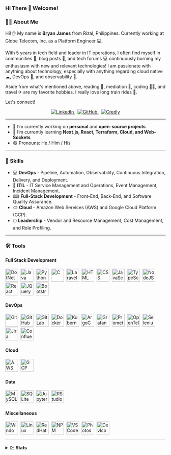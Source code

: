 ### Hi There 👋 Welcome!

### 👨‍💻 About Me

Hi! ✋ My name is **Bryan James** from Rizal, Philippines. Currently working at Globe Telecom, Inc. as a Platform Engineer 💻.

With 5 years in tech field and leader in IT operations, I often find myself in communities 🏢, blog posts 📜, and tech forums 💻 continuously burning my enthusiasm with new and relevant technologies! I am passionate with anything about technology, especially with anything regarding cloud native ☁, DevOps 🚢, and observability 🔭.

Aside from what's mentioned above, reading 📖, mediation 🙏, coding 👨‍💻, and travel ✈ are my favorite hobbies. I really love long train rides 🚂.

Let's connect!

<!-- Profile Badges -->
<div id="profile-badges" align="center">
  <a href="https://www.linkedin.com/in/bryan-james-ilaga-4b1b478b/">
    <img src="https://img.shields.io/static/v1?style=for-the-badge&message=LinkedIn&color=0A66C2&logo=LinkedIn&logoColor=FFFFFF&label=" title="LinkedIn" alt="LinkedIn" />
  </a>
  &nbsp;
  <a href="https://github.com/BryanJames16/">
    <img src="https://img.shields.io/static/v1?style=for-the-badge&message=GitHub&color=181717&logo=GitHub&logoColor=FFFFFF&label=" title="GitHub" alt="GitHub" />
  </a>
  &nbsp;
  <a href="https://www.credly.com/users/bryan-james-ilaga/badges">
    <img src="https://img.shields.io/static/v1?style=for-the-badge&message=Credly&color=FF6B00&logo=Credly&logoColor=FFFFFF&label=" title="Credly" alt="Credly" />
  </a>
</div>

---

- 🔭 I’m currently working on **personal** and **open-source projects**
- 🌱 I’m currently learning **Next.js, React, Terraform, Cloud, and Web-Sockets**
- 😄 Pronouns: He / Him / His

---

### 🚀 Skills

- 💻 **DevOps** - Pipeline, Automation, Observability, Continuous Integration, Delivery, and Deployment. 
- 📔 **ITIL** - IT Service Management and Operations, Event Management, Incident Management.
- ⌨ **Full-Stack Development** - Front-End, Back-End, and Software Quality Assurance.
- ⛅ **Cloud** - Amazon Web Services (AWS) and Google Cloud Platform (GCP).
- 🌕 **Leadership** - Vendor and Resource Management, Cost Management, and Role Profiling.

---

### 🛠 Tools
#### Full Stack Development
<div>
  <a href="https://dotnet.microsoft.com/"><img src="https://cdn.jsdelivr.net/gh/devicons/devicon/icons/dotnetcore/dotnetcore-original.svg" title="DotNet" alt="DotNet" width="40" height="40"/></a>&nbsp;
  <a href="https://www.java.com/"><img src="https://cdn.jsdelivr.net/gh/devicons/devicon/icons/java/java-original.svg" title="Java" alt="Java" width="40" height="40"/></a>&nbsp;
  <a href="https://www.python.org/"><img src="https://cdn.jsdelivr.net/gh/devicons/devicon/icons/python/python-original.svg" title="Python" alt="Python" width="40" height="40"/></a>&nbsp;
  <img src="https://cdn.jsdelivr.net/gh/devicons/devicon/icons/c/c-original.svg" title="C" alt="C" width="40" height="40"/>&nbsp;
  <a href="https://laravel.com/"><img src="https://cdn.jsdelivr.net/gh/devicons/devicon/icons/laravel/laravel-plain.svg" title="Laravel" alt="Laravel" width="40" height="40"/></a>&nbsp;
  <a href="https://en.wikipedia.org/wiki/HTML5"><img src="https://cdn.jsdelivr.net/gh/devicons/devicon/icons/html5/html5-original.svg" title="HTML5" alt="HTML" width="40" height="40"/></a>&nbsp;
  <img src="https://cdn.jsdelivr.net/gh/devicons/devicon/icons/css3/css3-original.svg"  title="CSS3" alt="CSS" width="40" height="40"/>&nbsp;
  <img src="https://cdn.jsdelivr.net/gh/devicons/devicon/icons/javascript/javascript-original.svg" title="JavaScript" alt="JavaScript" width="40" height="40"/>&nbsp;
  <a href="https://www.typescriptlang.org/"><img src="https://cdn.jsdelivr.net/gh/devicons/devicon/icons/typescript/typescript-original.svg" title="TypeScript" alt="TypeScript" width="40" height="40"/></a>&nbsp;
  <a href="https://nodejs.org/"><img src="https://cdn.jsdelivr.net/gh/devicons/devicon/icons/nodejs/nodejs-original.svg" title="NodeJS" alt="NodeJS" width="40" height="40"/></a>&nbsp;
  <a href="https://react.dev/"><img src="https://cdn.jsdelivr.net/gh/devicons/devicon/icons/react/react-original.svg" title="React" alt="React" width="40" height="40"/></a>&nbsp;
  <a href="https://jquery.com/"><img src="https://cdn.jsdelivr.net/gh/devicons/devicon/icons/jquery/jquery-original.svg" title="JQuery" alt="JQuery" width="40" height="40"/></a>&nbsp;
  <a href="https://getbootstrap.com/"><img src="https://cdn.jsdelivr.net/gh/devicons/devicon/icons/bootstrap/bootstrap-original.svg" title="Bootstrap" alt="Bootstrap" width="40" height="40"/></a>&nbsp;
</div>

#### DevOps
<div>
    <a href="https://git-scm.com/"><img src="https://cdn.jsdelivr.net/gh/devicons/devicon/icons/git/git-original.svg" title="Git" alt="Git" width="40" height="40"/></a>&nbsp;
    <a href="https://github.com/"><img src="https://cdn.jsdelivr.net/gh/devicons/devicon/icons/github/github-original.svg" title="GitHub" alt="GitHub" width="40" height="40"/></a>&nbsp;
    <a href="https://gitlab.com/"><img src="https://cdn.jsdelivr.net/gh/devicons/devicon/icons/gitlab/gitlab-original.svg" title="GitLab" alt="GitLab" width="40" height="40"/></a>&nbsp;
    <a href="https://www.docker.com/"><img src="https://cdn.jsdelivr.net/gh/devicons/devicon/icons/docker/docker-original.svg" title="Docker" alt="Docker" width="40" height="40"/></a>&nbsp;
    <a href="https://kubernetes.io/"><img src="https://cdn.jsdelivr.net/gh/devicons/devicon/icons/kubernetes/kubernetes-plain.svg" title="Kubernetes" alt="Kubernetes" width="40" height="40"/></a>&nbsp;
    <a href="https://argoproj.github.io/cd/"><img src="https://cdn.jsdelivr.net/gh/devicons/devicon/icons/argocd/argocd-original.svg" title="ArgoCD" alt="ArgoCD" width="40" height="40"/></a>&nbsp;
    <a href="https://grafana.com/"><img src="https://cdn.jsdelivr.net/gh/devicons/devicon/icons/grafana/grafana-original.svg" title="Grafana" alt="Grafana" width="40" height="40"/></a>&nbsp;
    <a href="https://prometheus.io/"><img src="https://cdn.jsdelivr.net/gh/devicons/devicon/icons/prometheus/prometheus-original.svg" title="Prometheus" alt="Prometheus" width="40" height="40"/></a>&nbsp;
    <a href="https://opentelemetry.io/"><img src="https://seeklogo.com/images/O/opentelemetry-logo-2DC4F51D47-seeklogo.com.png" title="OpenTelemetry" alt="OpenTelemetry" width="40" height="40"/></a>&nbsp;
    <a href="https://www.selenium.dev/"><img src="https://cdn.jsdelivr.net/gh/devicons/devicon/icons/selenium/selenium-original.svg" title="Selenium" alt="Selenium" width="40" height="40"/></a>&nbsp;
    <a href="https://www.atlassian.com/software/jira"><img src="https://cdn.jsdelivr.net/gh/devicons/devicon/icons/jira/jira-original.svg" title="Jira" alt="Jira" width="40" height="40"/></a>&nbsp;
    <a href="https://www.atlassian.com/software/confluence"><img src="https://cdn.jsdelivr.net/gh/devicons/devicon/icons/confluence/confluence-original.svg" title="Confluence" alt="Confluence" width="40" height="40"/></a>&nbsp;
</div>

#### Cloud
<div>
    <a href="https://aws.amazon.com/"><img src="https://cdn.jsdelivr.net/gh/devicons/devicon/icons/amazonwebservices/amazonwebservices-original.svg" title="Amazon Web Services" alt="AWS" width="40" height="40"/></a>&nbsp;
    <a href="https://cloud.google.com/"><img src="https://cdn.jsdelivr.net/gh/devicons/devicon/icons/googlecloud/googlecloud-original.svg" title="Google Cloud Platform" alt="GCP" width="40" height="40"/></a>&nbsp;
</div>

#### Data
<div>
    <a href="https://www.mysql.com/"><img src="https://cdn.jsdelivr.net/gh/devicons/devicon/icons/mysql/mysql-original.svg" title="MySQL" alt="MySQL" width="40" height="40"/></a>&nbsp;
    <a href="https://www.sqlite.org"><img src="https://cdn.jsdelivr.net/gh/devicons/devicon/icons/sqlite/sqlite-original.svg" title="SQLite" alt="SQLite" width="40" height="40"/></a>&nbsp;
    <a href="https://jupyter.org/hub"><img src="https://cdn.jsdelivr.net/gh/devicons/devicon/icons/jupyter/jupyter-original-wordmark.svg" title="Jupyter" alt="Jupyter" width="40" height="40"/></a>&nbsp;
    <a href="https://www.r-project.org/"><img src="https://cdn.jsdelivr.net/gh/devicons/devicon/icons/rstudio/rstudio-original.svg" title="RStudio" alt="RStudio" width="40" height="40"/></a>&nbsp;
</div>

#### Miscellaneous
<div>
  <a href="https://www.microsoft.com/en-ph/windows"><img src="https://cdn.jsdelivr.net/gh/devicons/devicon/icons/windows8/windows8-original.svg" title="Windows" alt="Windows" width="40" height="40"/></a>&nbsp;
  <a href="https://github.com/torvalds/linux"><img src="https://cdn.jsdelivr.net/gh/devicons/devicon/icons/linux/linux-original.svg" title="Linux" alt="Linux" width="40" height="40"/></a>&nbsp;
  <a href="https://www.redhat.com/en/technologies/linux-platforms/enterprise-linux"><img src="https://cdn.jsdelivr.net/gh/devicons/devicon/icons/redhat/redhat-original.svg" title="RedHat" alt="RedHat" width="40" height="40" /></a>&nbsp;
  <a href="https://www.npmjs.com/"><img src="https://cdn.jsdelivr.net/gh/devicons/devicon/icons/npm/npm-original-wordmark.svg" title="NPM" alt="NPM" width="40" height="40" /></a>&nbsp;
  <a href="https://code.visualstudio.com/"><img src="https://cdn.jsdelivr.net/gh/devicons/devicon/icons/vscode/vscode-original.svg" title="VSCode" alt="VSCode" width="40" height="40"/></a>&nbsp;
  <a href="https://www.adobe.com/products/photoshop.html"><img src="https://cdn.jsdelivr.net/gh/devicons/devicon/icons/photoshop/photoshop-line.svg" title="Photoshop" alt="Photoshop" width="40" height="40"/></a>&nbsp;
  <img src="https://cdn.jsdelivr.net/gh/devicons/devicon/icons/devicon/devicon-original.svg" title="DevIcon" alt="DevIcon" width="40" height="40"/>&nbsp;
</div>

---

<details>
  <summary><b>💹 Stats</b></summary>
<br />

![Visitor Counter](https://komarev.com/ghpvc/?username=BryanJames16&label=Profile%20Visits&color=blue&style=for-the-badge)

[![GitHub Streak](https://streak-stats.demolab.com?user=BryanJames16&theme=dark&date_format=M%20j%5B%2C%20Y%5D)](https://git.io/streak-stats)

[![Top Languages](https://github-readme-stats.vercel.app/api/top-langs/?username=BryanJames16&layout=compact&theme=vision-friendly-dark)](https://github.com/anuraghazra/github-readme-stats)

[![Trophies](https://github-profile-trophy.vercel.app/?username=BryanJames16&theme=onedark&no-bg=true&column=4)](https://github.com/ryo-ma/github-profile-trophy)

</details>

<!--
**BryanJames16/BryanJames16** is a ✨ _special_ ✨ repository because its `README.md` (this file) appears on your GitHub profile.

Here are some ideas to get you started:

- 🔭 I’m currently working on ...
- 🌱 I’m currently learning ...
- 👯 I’m looking to collaborate on ...
- 🤔 I’m looking for help with ...
- 💬 Ask me about ...
- 📫 How to reach me: ...
- 😄 Pronouns: ...
- ⚡ Fun fact: ...
-->
